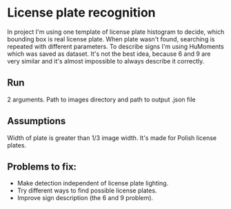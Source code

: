 # License plate recognition

In project I'm using one template of license plate histogram to decide, which bounding box is real license plate.
When plate wasn't found, searching is repeated with different parameters. To describe signs I'm using HuMoments which
was saved as dataset. It's not the best idea, because 6 and 9 are very similar and it's almost impossible to always
describe it correctly.


Run
-
2 arguments. Path to images directory and path to output .json file

Assumptions
-
Width of plate is greater than 1/3 image width.
It's made for Polish license plates.

Problems to fix:
-
- Make detection independent of license plate lighting.
- Try different ways to find possible license plates.
- Improve sign description  (the 6 and 9 problem).
